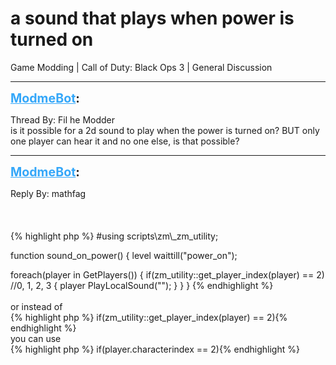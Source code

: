 # a sound that plays when power is turned on
Game Modding | Call of Duty: Black Ops 3 | General Discussion

---
<strong style="font-size: 1.4em;"><span style="text-decoration: underline;text-decoration-color: #34a7f9;"><span style="color:#34a7f9;">ModmeBot</span></span>:</strong>

<p>Thread By: Fil he Modder<br />is it possible for a 2d sound to play when the power is turned on? BUT only one player can hear it and no one else, is that possible?</p>

---
<strong style="font-size: 1.4em;"><span style="text-decoration: underline;text-decoration-color: #34a7f9;"><span style="color:#34a7f9;">ModmeBot</span></span>:</strong>

<p>Reply By: mathfag<br /> <br /> <br /> <br />{% highlight php %}
#using scripts\zm\_zm_utility;
		
function sound_on_power()
{
level waittill("power_on");

foreach(player in GetPlayers())
	{
	if(zm_utility::get_player_index(player) == 2) //0, 1, 2, 3
 		{
 		player PlayLocalSound("");
 		}
	}
}	{% endhighlight %}
 <br /> <br />or instead of<br />{% highlight php %}
if(zm_utility::get_player_index(player) == 2){% endhighlight %}
 <br />you can use<br />{% highlight php %}
if(player.characterindex == 2){% endhighlight %}
</p>

